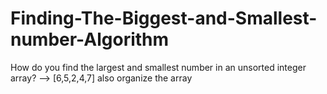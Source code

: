 # Finding-The-Biggest-and-Smallest-number-Algorithm
How do you find the largest and smallest number in an unsorted integer array? --> [6,5,2,4,7] also organize the array
